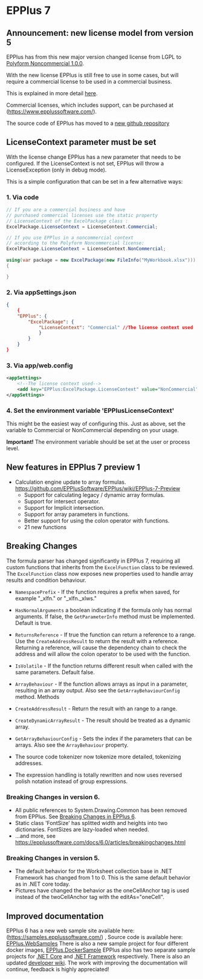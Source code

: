 ﻿# EPPlus 7

## Announcement: new license model from version 5
EPPlus has from this new major version changed license from LGPL to [Polyform Noncommercial 1.0.0](https://polyformproject.org/licenses/noncommercial/1.0.0/).

With the new license EPPlus is still free to use in some cases, but will require a commercial license to be used in a commercial business.

This is explained in more detail [here](https://www.epplussoftware.com/Home/LgplToPolyform).

Commercial licenses, which includes support, can be purchased at (https://www.epplussoftware.com/).

The source code of EPPlus has moved to a [new github repository](https://github.com/EPPlusSoftware/EPPlus)

## LicenseContext parameter must be set
With the license change EPPlus has a new parameter that needs to be configured. If the LicenseContext is not set, EPPlus will throw a LicenseException (only in debug mode).

This is a simple configuration that can be set in a few alternative ways:

### 1. Via code
```csharp
// If you are a commercial business and have
// purchased commercial licenses use the static property
// LicenseContext of the ExcelPackage class :
ExcelPackage.LicenseContext = LicenseContext.Commercial;

// If you use EPPlus in a noncommercial context
// according to the Polyform Noncommercial license:
ExcelPackage.LicenseContext = LicenseContext.NonCommercial;
    
using(var package = new ExcelPackage(new FileInfo("MyWorkbook.xlsx")))
{

}
```
### 2. Via appSettings.json
```json
{
    {
    "EPPlus": {
        "ExcelPackage": {
            "LicenseContext": "Commercial" //The license context used
            }
        }
    }
}
```
### 3. Via app/web.config
```xml
<appSettings>
    <!--The license context used-->
    <add key="EPPlus:ExcelPackage.LicenseContext" value="NonCommercial" />
</appSettings>
```
### 4. Set the environment variable 'EPPlusLicenseContext'
This might be the easiest way of configuring this. Just as above, set the variable to Commercial or NonCommercial depending on your usage.

**Important!** The environment variable should be set at the user or process level.

## New features in EPPlus 7 preview 1
* Calculation engine update to array formulas. https://github.com/EPPlusSoftware/EPPlus/wiki/EPPlus-7-Preview
	* Support for calculating legacy / dynamic array formulas.
	* Support for intersect operator.
	* Support for Implicit intersection.
	* Support for array parameters in functions.
	* Better support for using the colon operator with functions.
	* 21 new functions

## Breaking Changes
The formula parser has changed significantly in EPPlus 7, requiring all custom functions that inherits from the `ExcelFunction` class to be reviewed. 
The `ExcelFunction` class now exposes new properties used to handle array results and condition behaviour. 
* `NamespacePrefix` - If the function requires a prefix when saved, for example "_xlfn." or "_xlfn._xlws."
* `HasNormalArguments` a boolean indicating if the formula only has normal arguments. If false, the `GetParameterInfo` method must be implemented. Default is true.
* `ReturnsReference` - If true the function can return a reference to a range. Use the `CreateAddressResult` to return the result with a reference. Returning a reference, will cause the dependency chain to check the address and will allow the colon operator to be used with the function.
* `IsVolatile` -  If the function returns different result when called with the same parameters. Default false.
* `ArrayBehaviour` - If the function allows arrays as input in a parameter, resulting in an array output. Also see the `GetArrayBehaviourConfig` method.
Methods
* `CreateAddressResult`  - Return the result with an range to a range.
* `CreateDynamicArrayResult` - The result should be treated as a dynamic array.
* `GetArrayBehaviourConfig` - Sets the index if the parameters that can be arrays. Also see the `ArrayBehaviour` property.

* The source code tokenizer now tokenize more detailed, tokenizing addresses. 
* The expression handling is totally rewritten and now uses reversed polish notation instead of group expressions.


### Breaking Changes in version 6.
* All public references to System.Drawing.Common has been removed from EPPlus. See [Breaking Changes in EPPlus 6](https://github.com/EPPlusSoftware/EPPlus/wiki/Breaking-Changes-in-EPPlus-6).
* Static class 'FontSize' has splitted width and heights into two dictionaries. FontSizes are lazy-loaded when needed. 
* ...and more, see https://epplussoftware.com/docs/6.0/articles/breakingchanges.html
### Breaking Changes in version 5.
* The default behavior for the Worksheet collection base in .NET Framework has changed from 1 to 0. This is the same default behavior as in .NET core today.
* Pictures have changed the behavior as the oneCellAnchor tag is used instead of the twoCellAnchor tag with the editAs="oneCell". 

## Improved documentation
EPPlus 6 has a new web sample site available here: (https://samples.epplussoftware.com/) ,  Source code is available here: [EPPlus.WebSamples](https://github.com/EPPlusSoftware/EPPlus.WebSamples)
There is also a new sample project for four different docker images, [EPPlus.DockerSample](https://github.com/EPPlusSoftware/EPPlus.DockerSample)
EPPlus also has two separate sample projects for [.NET Core](https://github.com/EPPlusSoftware/EPPlus.Sample.NetCore/tree/version/EPPlus6.0) and [.NET Framework](https://github.com/EPPlusSoftware/EPPlus.Sample.NetFramework/tree/version/EPPlus6.0) respectively.
There is also an updated [developer wiki](https://github.com/EPPlusSoftware/EPPlus/wiki). 
The work with improving the documentation will continue, feedback is highly appreciated!